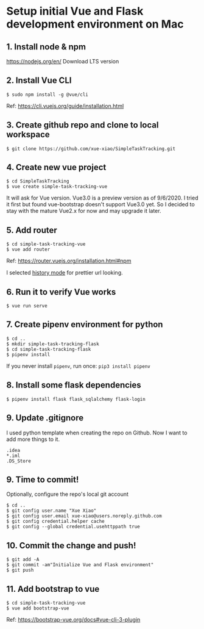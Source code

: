 # Setup initial Vue and Flask development environment on Mac

## 1. Install node & npm 
https://nodejs.org/en/ 
Download LTS version 

## 2. Install Vue CLI 

```
$ sudo npm install -g @vue/cli
```
 
Ref: https://cli.vuejs.org/guide/installation.html 

## 3. Create github repo and clone to local workspace

```
$ git clone https://github.com/xue-xiao/SimpleTaskTracking.git
```

## 4. Create new vue project

```
$ cd SimpleTaskTracking
$ vue create simple-task-tracking-vue 
```

It will ask for Vue version. 
Vue3.0 is a preview version as of 9/6/2020.
I tried it first but found vue-bootstrap doesn't support Vue3.0 yet. 
So I decided to stay with the mature Vue2.x for now and may upgrade it later.  

## 5. Add router

```
$ cd simple-task-tracking-vue
$ vue add router 
```

Ref: https://router.vuejs.org/installation.html#npm 

I selected [history mode](https://router.vuejs.org/guide/essentials/history-mode.html) for prettier url looking.

## 6. Run it to verify Vue works 

```
$ vue run serve 
```
## 7. Create pipenv environment for python

```
$ cd ..
$ mkdir simple-task-tracking-flask 
$ cd simple-task-tracking-flask 
$ pipenv install 
```

If you never install `pipenv`, run once: `pip3 install pipenv` 

## 8. Install some flask dependencies 
 
```
$ pipenv install flask flask_sqlalchemy flask-login 
```

## 9. Update .gitignore

I used python template when creating the repo on Github.
Now I want to add more things to it.

```
.idea
*.iml
.DS_Store 
```

## 9. Time to commit! 

Optionally, configure the repo's local git account

```
$ cd ..
$ git config user.name "Xue Xiao"
$ git config user.email xue-xiao@users.noreply.github.com
$ git config credential.helper cache
$ git config --global credential.usehttppath true
```

## 10. Commit the change and push!

```
$ git add -A
$ git commit -am"Initialize Vue and Flask environment"
$ git push
```

## 11. Add bootstrap to vue

```
$ cd simple-task-tracking-vue
$ vue add bootstrap-vue
```
Ref: https://bootstrap-vue.org/docs#vue-cli-3-plugin


